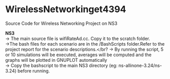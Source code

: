 # WirelessNetworkinget4394
Source Code for Wireless Networking Project on NS3

<b>NS3</b></br>
-> The main source file is wifiRateAd.cc. Copy it to the scratch folder. </br>
->The bash files for each scenario are in the /BashScripts folder.Refer to the project report for the scenario descriptions.</br?
-> By running the script, 5 or 10 simulations will be executed, averages will be computed and the graphs will be plotted in GNUPLOT automatically</br>
-> Copy the bashscript to the main NS3 directory (eg: ns-allinone-3.24/ns-3.24) before running. </br>


